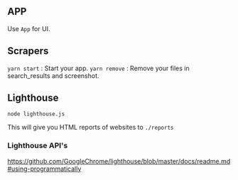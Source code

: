 ## APP 

Use `App` for UI. 

## Scrapers

 `yarn start` : Start your app.
 `yarn remove` : Remove your files in search_results and screenshot.

## Lighthouse

`node lighthouse.js`

This will give you HTML reports of websites to `./reports`


### Lighthouse API's

https://github.com/GoogleChrome/lighthouse/blob/master/docs/readme.md#using-programmatically

